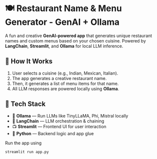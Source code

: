 # 🍽️ Restaurant Name & Menu Generator - GenAI + Ollama

A fun and creative **GenAI-powered app** that generates unique restaurant names and custom menus based on your chosen cuisine. Powered by **LangChain**, **Streamlit**, and **Ollama** for local LLM inference.

## 🧠 How It Works

1. User selects a cuisine (e.g., Indian, Mexican, Italian).
2. The app generates a creative restaurant name.
3. Then, it generates a list of menu items for that name.
4. All LLM responses are powered locally using **Ollama**.

## 🚀 Tech Stack

- 🧠 **Ollama** — Run LLMs like TinyLLaMA, Phi, Mistral locally
- 🦜 **LangChain** — LLM orchestration & chaining
- 📺 **Streamlit** — Frontend UI for user interaction
- 🐍 **Python** — Backend logic and app glue


Run the app using 
```bash
streamlit run app.py
```
